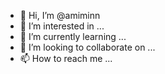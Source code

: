 - 👋 Hi, I’m @amiminn
- 👀 I’m interested in ...
- 🌱 I’m currently learning ...
- 💞️ I’m looking to collaborate on ...
- 📫 How to reach me ...

<!---
amiminn/amiminn is a ✨ special ✨ repository because its `README.md` (this file) appears on your GitHub profile.
You can click the Preview link to take a look at your changes.
--->
